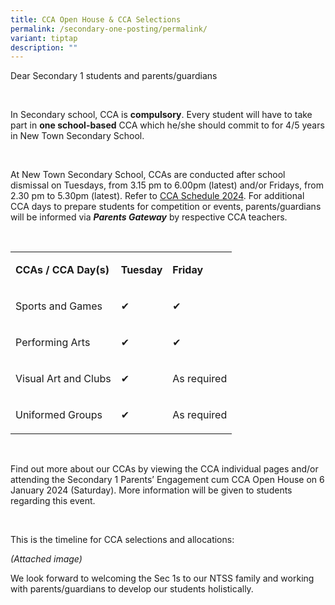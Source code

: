 ```yaml
---
title: CCA Open House & CCA Selections
permalink: /secondary-one-posting/permalink/
variant: tiptap
description: ""
---
```

<p>Dear Secondary 1 students and parents/guardians</p><p>&nbsp;</p><p>In Secondary school, CCA is <strong>compulsory</strong>. Every student will have to take part in <strong>one school-based</strong> CCA which he/she should commit to for 4/5 years in New Town Secondary School.</p><p>&nbsp;</p><p>At New Town Secondary School, CCAs are conducted after school dismissal on Tuesdays, from 3.15 pm to 6.00pm (latest) and/or Fridays, from 2.30 pm to 5.30pm (latest). Refer to <a href="https://www.newtownsec.moe.edu.sg/files/CCA/2024_CCA_Schedule_141123__For_PDF__Student_version_for_sch_website.pdf" rel="noopener noreferrer nofollow" target="_blank">CCA Schedule 2024</a>. For additional CCA days to prepare students for competition or events, parents/guardians will be informed via <strong><em>Parents Gateway</em></strong> by respective CCA teachers.</p><p>&nbsp;</p><table><tbody><tr><td rowspan="1" colspan="1"><p><strong>CCAs / CCA Day(s)</strong></p></td><td rowspan="1" colspan="1"><p><strong>Tuesday</strong></p></td><td rowspan="1" colspan="1"><p><strong>Friday</strong></p></td></tr><tr><td rowspan="1" colspan="1"><p>Sports and Games</p></td><td rowspan="1" colspan="1"><p>✔</p></td><td rowspan="1" colspan="1"><p>✔</p></td></tr><tr><td rowspan="1" colspan="1"><p>Performing Arts</p></td><td rowspan="1" colspan="1"><p>✔</p></td><td rowspan="1" colspan="1"><p>✔</p></td></tr><tr><td rowspan="1" colspan="1"><p>Visual Art and Clubs</p></td><td rowspan="1" colspan="1"><p>✔</p></td><td rowspan="1" colspan="1"><p>As required</p></td></tr><tr><td rowspan="1" colspan="1"><p>Uniformed Groups</p></td><td rowspan="1" colspan="1"><p>✔</p></td><td rowspan="1" colspan="1"><p>As required</p></td></tr></tbody></table><p>&nbsp;</p><p>Find out more about our CCAs by viewing the CCA individual pages and/or attending the Secondary 1 Parents’ Engagement cum CCA Open House on 6 January 2024 (Saturday). More information will be given to students regarding this event.&nbsp;</p><p>&nbsp;</p><p>This is the timeline for CCA selections and allocations:</p><p><em>(Attached image)</em></p><p></p><p>We look forward to welcoming the Sec 1s to our NTSS family and working with parents/guardians to develop our students holistically.</p>